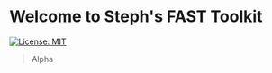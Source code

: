 # Welcome to Steph's FAST Toolkit

[![License: MIT](https://img.shields.io/badge/License-MIT-yellow.svg)](https://opensource.org/licenses/MIT)

> Alpha
